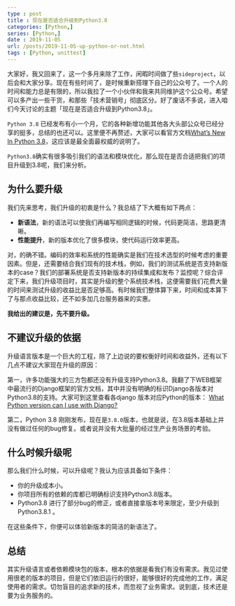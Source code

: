 ```yaml
---
type : post
title : 现在是否适合升级到Python3.8 
categories: [Python,] 
series: [Python,]
date : 2019-11-05
url: /posts/2019-11-05-up-python-or-not.html
tags : [Python, unittest]
---
```


大家好，我又回来了，这一个多月来除了工作，闲暇时间做了些`sideproject`，以后会和大家分享。现在有些时间了，是时候重新搭理下自己的公众号了。一个人的时间和能力总是有限的，所以我拉了一个小伙伴和我来共同维护这个公众号。希望可以多产出一些干货，和那些「技术营销号」彻底区分。好了废话不多说，进入咱们今天讨论的主题「现在是否适合升级到Python3.8」。

`Python 3.8` 已经发布有小一个月，它的各种新增功能其他各大头部公众号已经分享的挺多，总结的也还可以。这里便不再赘述，大家可以看官方文档[What’s New In Python 3.8](https://docs.python.org/3/whatsnew/3.8.html)，这应该是最全面最权威的说明了。

`Python3.8`确实有很多吸引我们的语法和模块优化，那么现在是否合适把我们的项目升级到3.8呢，我们来分析。

## 为什么要升级

我们先来思考，我们升级的初衷是什么？我总结了下大概有如下两点：

- **新语法**，新的语法可以使我们再编写相同逻辑的时候，代码更简洁，思路更清晰。
- **性能提升**，新的版本优化了很多模块，使代码运行效率更高。

对，的确不错。编码的效率和系统的性能确实是我们在技术选型的时候考虑的重要因素。但是，还需要结合我们现有的技术栈，例如，我们的测试系统是否支持新版本的case？我们的部署系统是否支持新版本的持续集成和发布？监控呢？综合评定下来，我们升级项目时，其实是升级的整个系统技术栈，这便需要我们花费大量的时间来测试升级的收益比是否足够高。有时候我们整体算下来，时间和成本算下了与那点收益比较，还不如多加几台服务器来的实惠。

**我给出的建议是，先不要升级。**

## 不建议升级的依据

升级语言版本是一个巨大的工程，除了上边说的要权衡好时间和收益外，还有以下几点不建议大家现在升级的原因：

第一，许多功能强大的三方包都还没有升级支持Python3.8。我翻了下WEB框架中最流行的Django框架的官方文档，其中并没有明确的标识Django各版本对Python3.8的支持。大家可到这里查看各django 版本对应Python的版本： [What Python version can I use with Django?](https://docs.djangoproject.com/en/2.2/faq/install/#what-python-version-can-i-use-with-django)

第二，Python 3.8 刚刚发布，现在是`3.8.0`版本，也就是说，在3.8版本基础上并没有做过任何的bug修复。或者说并没有大批量的经过生产业务场景的考验。

## 什么时候升级呢

那么我们什么时候，可以升级呢？我认为应该具备如下条件：

- 你的升级成本小。
- 你项目所有的依赖的库都已明确标识支持Python3.8版本。
- Python3.8 进行了部分bug的修正，或者直接拿版本号来限定，至少升级到Python3.8.1 。

在这些条件下，你便可以体验新版本的简洁的新语法了。

## 总结

其实升级语言或者依赖模块包的版本，根本的依据是看我们有没有需求。我见过使用很老的版本的项目，但是它们依旧运行的很好，能够很好的完成他的工作，满足使用者的需求。切勿盲目的追求新的技术，而忽视了业务需求。说到底，技术还是要为业务服务的。


